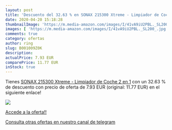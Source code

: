 ```yaml
---
layout: post
title: 'Descuento del 32.63 % en SONAX 215300 Xtreme - Limpiador de Coche'
date: 2020-04-20 15:18:28
thumbnailImage: 'https://m.media-amazon.com/images/I/41vA9iU2PBL._SL200_.jpg'
images: [ 'https://m.media-amazon.com/images/I/41vA9iU2PBL._SL200_.jpg' ]
comments: true
category: ofertas
author: ring
slug: B001009Z0K
description:
actualPrice: 7.93 EUR
comparePrice: 11.77 EUR
inStock: true
---
```


Tienes [SONAX 215300 Xtreme - Limpiador de Coche 2 en 1](https://www.amazon.com/dp/B001009Z0K/?tag=redken08-20) con un 32.63 % de descuento con precio de oferta de 7.93 EUR (original: 11.77 EUR) en el siguiente enlace!

[![](https://m.media-amazon.com/images/I/41vA9iU2PBL._SL200_.jpg)](https://www.amazon.com/dp/B001009Z0K/?tag=redken08-20)

[Accede a la oferta!!](https://www.amazon.com/dp/B001009Z0K/?tag=redken08-20)

[Consulta otras ofertas en nuestro canal de telegram](https://t.me/s/ofertas25)
